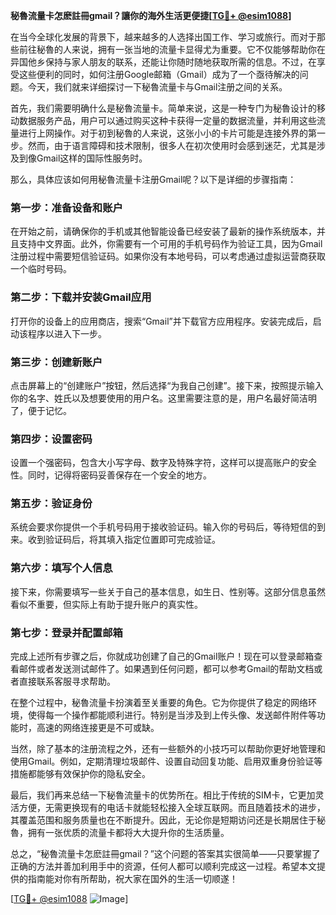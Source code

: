 **秘魯流量卡怎麽註冊gmail？讓你的海外生活更便捷[[TG💪+ @esim1088](https://t.me/s/esim1088)]**

在当今全球化发展的背景下，越来越多的人选择出国工作、学习或旅行。而对于那些前往秘魯的人来说，拥有一张当地的流量卡显得尤为重要。它不仅能够帮助你在异国他乡保持与家人朋友的联系，还能让你随时随地获取所需的信息。不过，在享受这些便利的同时，如何注册Google邮箱（Gmail）成为了一个亟待解决的问题。今天，我们就来详细探讨一下秘魯流量卡与Gmail注册之间的关系。

首先，我们需要明确什么是秘魯流量卡。简单来说，这是一种专门为秘魯设计的移动数据服务产品，用户可以通过购买这种卡获得一定量的数据流量，并利用这些流量进行上网操作。对于初到秘魯的人来说，这张小小的卡片可能是连接外界的第一步。然而，由于语言障碍和技术限制，很多人在初次使用时会感到迷茫，尤其是涉及到像Gmail这样的国际性服务时。

那么，具体应该如何用秘魯流量卡注册Gmail呢？以下是详细的步骤指南：

### **第一步：准备设备和账户**
在开始之前，请确保你的手机或其他智能设备已经安装了最新的操作系统版本，并且支持中文界面。此外，你需要有一个可用的手机号码作为验证工具，因为Gmail注册过程中需要短信验证码。如果你没有本地号码，可以考虑通过虚拟运营商获取一个临时号码。

### **第二步：下载并安装Gmail应用**
打开你的设备上的应用商店，搜索“Gmail”并下载官方应用程序。安装完成后，启动该程序以进入下一步。

### **第三步：创建新账户**
点击屏幕上的“创建账户”按钮，然后选择“为我自己创建”。接下来，按照提示输入你的名字、姓氏以及想要使用的用户名。这里需要注意的是，用户名最好简洁明了，便于记忆。

### **第四步：设置密码**
设置一个强密码，包含大小写字母、数字及特殊字符，这样可以提高账户的安全性。同时，记得将密码妥善保存在一个安全的地方。

### **第五步：验证身份**
系统会要求你提供一个手机号码用于接收验证码。输入你的号码后，等待短信的到来。收到验证码后，将其填入指定位置即可完成验证。

### **第六步：填写个人信息**
接下来，你需要填写一些关于自己的基本信息，如生日、性别等。这部分信息虽然看似不重要，但实际上有助于提升账户的真实性。

### **第七步：登录并配置邮箱**
完成上述所有步骤之后，你就成功创建了自己的Gmail账户！现在可以登录邮箱查看邮件或者发送测试邮件了。如果遇到任何问题，都可以参考Gmail的帮助文档或者直接联系客服寻求帮助。

在整个过程中，秘魯流量卡扮演着至关重要的角色。它为你提供了稳定的网络环境，使得每一个操作都能顺利进行。特别是当涉及到上传头像、发送邮件附件等功能时，高速的网络连接更是不可或缺。

当然，除了基本的注册流程之外，还有一些额外的小技巧可以帮助你更好地管理和使用Gmail。例如，定期清理垃圾邮件、设置自动回复功能、启用双重身份验证等措施都能够有效保护你的隐私安全。

最后，我们再来总结一下秘魯流量卡的优势所在。相比于传统的SIM卡，它更加灵活方便，无需更换现有的电话卡就能轻松接入全球互联网。而且随着技术的进步，其覆盖范围和服务质量也在不断提升。因此，无论你是短期访问还是长期居住于秘魯，拥有一张优质的流量卡都将大大提升你的生活质量。

总之，“秘魯流量卡怎麽註冊gmail？”这个问题的答案其实很简单——只要掌握了正确的方法并善加利用手中的资源，任何人都可以顺利完成这一过程。希望本文提供的指南能对你有所帮助，祝大家在国外的生活一切顺遂！

[[TG💪+ @esim1088](https://t.me/s/esim1088) ![Image](https://i.postimg.cc/4NQfJmqS/Snipaste-2025-05-13-00-14-12.png)]